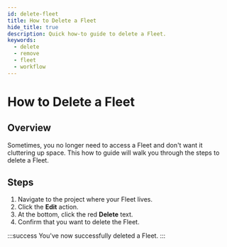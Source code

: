 ```yaml
---
id: delete-fleet
title: How to Delete a Fleet
hide_title: true
description: Quick how-to guide to delete a Fleet.
keywords:
  - delete
  - remove
  - fleet
  - workflow
---
```


# How to Delete a Fleet

## Overview
Sometimes, you no longer need to access a Fleet and don't want it cluttering up space. This how to guide will walk you through the steps to delete a Fleet.

## Steps
1. Navigate to the project where your Fleet lives.
2. Click the **Edit** action.
3. At the bottom, click the red **Delete** text.
4. Confirm that you want to delete the Fleet.

:::success
You've now successfully deleted a Fleet.
:::
